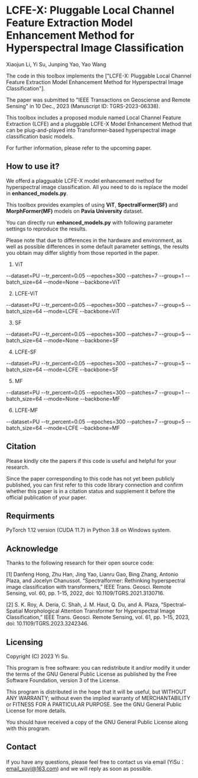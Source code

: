 # LCFE-X: Pluggable Local Channel Feature Extraction Model Enhancement Method for Hyperspectral Image Classification
Xiaojun Li, Yi Su, Junping Yao, Yao Wang

The code in this toolbox implements the ["LCFE-X: Pluggable Local Channel Feature Extraction Model Enhancement Method for Hyperspectral Image Classification"]. 

The paper was submitted to "IEEE Transactions on Geosciense and Remote Sensing" in 10 Dec., 2023 (Manuscript ID: TGRS-2023-06338).

This toolbox includes a proposed module named Local Channel Feature Extraction (LCFE) and a pluggable LCFE-X Model Enhancement Method that can be plug-and-played into Transformer-based hyperspectral image classification basic models. 

For further information, please refer to the upcoming paper.


How to use it?
---------------------
We offerd a plagguable LCFE-X model enhancement method for hyperspectral image classification. All you need to do is replace the model in **enhanced_models.py**.

This toolbox provides examples of using **ViT**, **SpectralFormer(SF)** and **MorphFormer(MF)** models on **Pavia University** dataset.

You can directly run **enhanced_models.py** with following parameter settings to reproduce the results. 

Please note that due to differences in the hardware and environment, as well as possible differences in some default parameter settings, the results you obtain may differ slightly from those reported in the paper.

1.	ViT
   
--dataset=PU --tr_percent=0.05 --epoches=300 --patches=7 --group=1 --batch_size=64 --mode=None --backbone=ViT

2.	LCFE-ViT
   
--dataset=PU --tr_percent=0.05 --epoches=300 --patches=7 --group=5 --batch_size=64 --mode=LCFE --backbone=ViT

3.	SF
   
--dataset=PU --tr_percent=0.05 --epoches=300 --patches=7 --group=5 --batch_size=64 --mode=None --backbone=SF

4.	LCFE-SF
   
--dataset=PU --tr_percent=0.05 --epoches=300 --patches=7 --group=5 --batch_size=64 --mode=LCFE --backbone=SF

5.	MF
    
--dataset=PU --tr_percent=0.05 --epoches=300 --patches=7 --group=1 --batch_size=64 --mode=None --backbone=MF

6.	LCFE-MF

--dataset=PU --tr_percent=0.05 --epoches=300 --patches=7 --group=5 --batch_size=64 --mode=LCFE --backbone=MF


Citation
---------------------
Please kindly cite the papers if this code is useful and helpful for your research.

Since the paper corresponding to this code has not yet been publicly published, you can first refer to this code library connection and confirm whether this paper is in a citation status and supplement it before the official publication of your paper.


Requirments
---------------------
PyTorch 1.12 version (CUDA 11.7) in Python 3.8 on Windows system.


Acknowledge
---------------------
Thanks to the following research for their open source code:

[1] Danfeng Hong, Zhu Han, Jing Yao, Lianru Gao, Bing Zhang, Antonio Plaza, and Jocelyn Chanussot. “Spectralformer: Rethinking hyperspectral image classification with transformers,” IEEE Trans. Geosci. Remote Sensing, vol. 60, pp. 1-15, 2022, doi: 10.1109/TGRS.2021.3130716.

[2] S. K. Roy, A. Deria, C. Shah, J. M. Haut, Q. Du, and A. Plaza, “Spectral–Spatial Morphological Attention Transformer for Hyperspectral Image Classification,” IEEE Trans. Geosci. Remote Sensing, vol. 61, pp. 1–15, 2023, doi: 10.1109/TGRS.2023.3242346.


Licensing
---------------------
Copyright (C) 2023 Yi Su.

This program is free software: you can redistribute it and/or modify it under the terms of the GNU General Public License as published by the Free Software Foundation, version 3 of the License.

This program is distributed in the hope that it will be useful, but WITHOUT ANY WARRANTY; without even the implied warranty of MERCHANTABILITY or FITNESS FOR A PARTICULAR PURPOSE. See the GNU General Public License for more details.

You should have received a copy of the GNU General Public License along with this program.


Contact
---------------------
If you have any questions, please feel free to contact us via email (YiSu：email_suyi@163.com) and we will reply as soon as possible.
